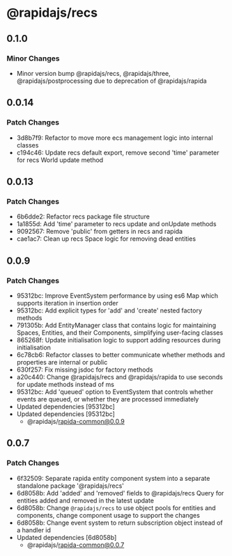 # @rapidajs/recs

## 0.1.0

### Minor Changes

- Minor version bump @rapidajs/recs, @rapidajs/three, @rapidajs/postprocessing due to deprecation of @rapidajs/rapida

## 0.0.14

### Patch Changes

- 3d8b7f9: Refactor to move more ecs management logic into internal classes
- c194c46: Update recs default export, remove second 'time' parameter for recs World update method

## 0.0.13

### Patch Changes

- 6b6dde2: Refactor recs package file structure
- 1a1855d: Add 'time' parameter to recs update and onUpdate methods
- 9092567: Remove 'public' from getters in recs and rapida
- cae1ac7: Clean up recs Space logic for removing dead entities

## 0.0.9

### Patch Changes

- 95312bc: Improve EventSystem performance by using es6 Map which supports iteration in insertion order
- 95312bc: Add explicit types for 'add' and 'create' nested factory methods
- 791305b: Add EntityManager class that contains logic for maintaining Spaces, Entities, and their Components, simplifying user-facing classes
- 865268f: Update initialisation logic to support adding resources during initialisation
- 6c78cb6: Refactor classes to better communicate whether methods and properties are internal or public
- 630f257: Fix missing jsdoc for factory methods
- a20c440: Change @rapidajs/recs and @rapidajs/rapida to use seconds for update methods instead of ms
- 95312bc: Add 'queued' option to EventSystem that controls whether events are queued, or whether they are processed immediately
- Updated dependencies [95312bc]
- Updated dependencies [95312bc]
  - @rapidajs/rapida-common@0.0.9

## 0.0.7

### Patch Changes

- 6f32509: Separate rapida entity component system into a separate standalone package '@rapidajs/recs'
- 6d8058b: Add 'added' and 'removed' fields to @rapidajs/recs Query for entities added and removed in the latest update
- 6d8058b: Change `@rapidajs/recs` to use object pools for entities and components, change component usage to support the changes
- 6d8058b: Change event system to return subscription object instead of a handler id
- Updated dependencies [6d8058b]
  - @rapidajs/rapida-common@0.0.7
